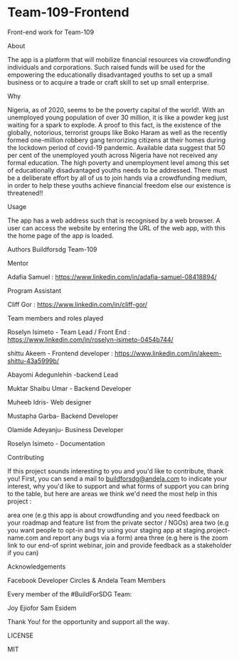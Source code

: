 # Team-109-Frontend
Front-end work for Team-109




About

The app is a platform that will mobilize financial resources via crowdfunding individuals and corporations. Such raised funds will be used for the empowering the educationally disadvantaged youths to set up a small business or to acquire a trade or craft skill to set up small enterprise.

Why

Nigeria, as of 2020, seems to be the poverty capital of the world!. With an unemployed young population of over 30 million, it is like a powder keg just waiting for a spark to explode. A proof to this fact, is the existence of the globally, notorious, terrorist groups like Boko Haram as well as the recently formed one-million robbery gang terrorizing citizens at their homes during the lockdown period of covid-19 pandemic. Available data suggest that 50 per cent of the unemployed youth across Nigeria have not received any formal education. The high poverty and unemployment level among this set of educationally disadvantaged youths needs to be addressed. There must be a deliberate effort by all of us to join hands via a crowdfunding medium, in order to help these youths achieve financial freedom else our existence is threatened!!

Usage 

The app has a web address such that is recognised by a web browser. A user can access the website by entering the URL of the web app, with this the home page of the app is loaded.


Authors
Buildforsdg Team-109

Mentor

Adafia Samuel   : https://www.linkedin.com/in/adafia-samuel-08418894/

Program Assistant

Cliff Gor    : https://www.linkedin.com/in/cliff-gor/


Team members and roles played

Roselyn Isimeto - Team Lead / Front End   : https://www.linkedin.com/in/roselyn-isimeto-0454b744/

shittu Akeem - Frontend developer   : https://www.linkedin.com/in/akeem-shittu-43a5999b/

Abayomi Adegunlehin -backend Lead 

Muktar Shaibu Umar - Backend Developer

Muheeb Idris- Web designer

Mustapha Garba- Backend Developer

Olamide Adeyanju- Business Developer

Roselyn Isimeto - Documentation


Contributing

If this project sounds interesting to you and you'd like to contribute, thank you! First, you can send a mail to buildforsdg@andela.com to indicate your interest, why you'd like to support and what forms of support you can bring to the table, but here are areas we think we'd need the most help in this project :

area one (e.g this app is about crowdfunding and you need feedback on your roadmap and feature list from the private sector / NGOs)
area two (e.g you want people to opt-in and try using your staging app at staging.project-name.com and report any bugs via a form)
area three (e.g here is the zoom link to our end-of sprint webinar, join and provide feedback as a stakeholder if you can)

Acknowledgements

Facebook Developer Circles & Andela Team Members

Every member of the #BuildForSDG Team:

Joy Ejiofor Sam Esidem

Thank You! for the opportunity and support all the way.

LICENSE

MIT


